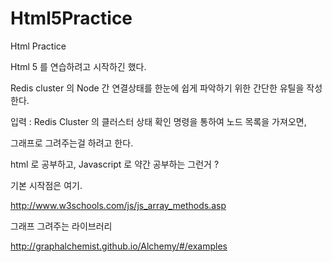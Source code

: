 # Html5Practice
Html Practice

Html 5 를 연습하려고 시작하긴 했다.

Redis cluster 의 Node 간 연결상태를 한눈에 쉽게 파악하기 위한 간단한 유틸을 작성한다. 

입력 : Redis Cluster 의 클러스터 상태 확인 명령을 통하여 노드 목록을 가져오면,

그래프로 그려주는걸 하려고 한다. 

html 로 공부하고, Javascript 로 약간 공부하는 그런거 ? 


기본 시작점은 여기.

http://www.w3schools.com/js/js_array_methods.asp

그래프 그려주는 라이브러리

http://graphalchemist.github.io/Alchemy/#/examples




